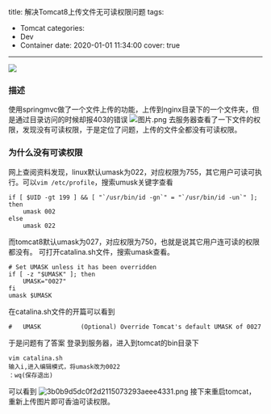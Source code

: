title: 解决Tomcat8上传文件无可读权限问题
tags:
  - Tomcat
categories:
  - Dev
  - Container
date: 2020-01-01 11:34:00
cover: true

---

![](http://q6pznk9ej.bkt.clouddn.com/img%20%2823%29.jpeg)
<!-- more -->
### 描述
使用springmvc做了一个文件上传的功能，上传到nginx目录下的一个文件夹，但是通过目录访问的时候却报403的错误
![图片.png](https://imgconvert.csdnimg.cn/aHR0cHM6Ly91cGxvYWQtaW1hZ2VzLmppYW5zaHUuaW8vdXBsb2FkX2ltYWdlcy8xMjU1MzI0OS00YTE5NGE0OTNmOTdmYzkxLnBuZw?x-oss-process=image/format,png)
去服务器查看了一下文件的权限，发现没有可读权限，于是定位了问题，上传的文件全都没有可读权限。

### 为什么没有可读权限
网上查阅资料发现，linux默认umask为022，对应权限为755，其它用户可读可执行。可以`vim /etc/profile`，搜索umusk关键字查看
```
if [ $UID -gt 199 ] && [ "`/usr/bin/id -gn`" = "`/usr/bin/id -un`" ]; then
    umask 002
else
    umask 022
```
而tomcat8默认umask为027，对应权限为750，也就是说其它用户连可读的权限都没有。
可打开catalina.sh文件，搜索umask查看。
```
# Set UMASK unless it has been overridden
if [ -z "$UMASK" ]; then
    UMASK="0027"
fi
umask $UMASK
```
在catalina.sh文件的开篇可以看到
```
#   UMASK           (Optional) Override Tomcat's default UMASK of 0027
```
于是问题有了答案
登录到服务器，进入到tomcat的bin目录下
```
vim catalina.sh
输入i,进入编辑模式，将umask改为0022
：wq(保存退出)
```
可以看到
![3b0b9d5dc0f2d2115073293aeee4331.png](https://imgconvert.csdnimg.cn/aHR0cHM6Ly91cGxvYWQtaW1hZ2VzLmppYW5zaHUuaW8vdXBsb2FkX2ltYWdlcy8xMjU1MzI0OS00ZjU1N2JlN2UzMTVlMzE0LnBuZw?x-oss-process=image/format,png)
接下来重启tomcat，重新上传图片即可香油可读权限。


